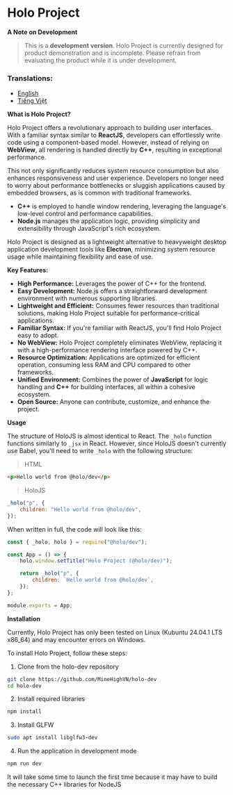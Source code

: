 # Holo Project

**A Note on Development**

> This is a **development version**.
> Holo Project is currently designed for product demonstration and is incomplete.
> Please refrain from evaluating the product while it is under development.

### Translations:

-   [English](https://github.com/MineHighVN/holo-dev/blob/main/README.md)
-   [Tiếng Việt](https://github.com/MineHighVN/holo-dev/blob/main/README.vi.md)

**What is Holo Project?**

Holo Project offers a revolutionary approach to building user interfaces. With a familiar syntax similar to **ReactJS**, developers can effortlessly write code using a component-based model. However, instead of relying on **WebView**, all rendering is handled directly by **C++**, resulting in exceptional performance.

This not only significantly reduces system resource consumption but also enhances responsiveness and user experience. Developers no longer need to worry about performance bottlenecks or sluggish applications caused by embedded browsers, as is common with traditional frameworks.

-   **C++** is employed to handle window rendering, leveraging the language's low-level control and performance capabilities.
-   **Node.js** manages the application logic, providing simplicity and extensibility through JavaScript's rich ecosystem.

Holo Project is designed as a lightweight alternative to heavyweight desktop application development tools like **Electron**, minimizing system resource usage while maintaining flexibility and ease of use.

**Key Features:**

-   **High Performance:** Leverages the power of C++ for the frontend.
-   **Easy Development:** Node.js offers a straightforward development environment with numerous supporting libraries.
-   **Lightweight and Efficient:** Consumes fewer resources than traditional solutions, making Holo Project suitable for performance-critical applications.
-   **Familiar Syntax:** If you're familiar with ReactJS, you'll find Holo Project easy to adopt.
-   **No WebView:** Holo Project completely eliminates WebView, replacing it with a high-performance rendering interface powered by C++.
-   **Resource Optimization:** Applications are optimized for efficient operation, consuming less RAM and CPU compared to other frameworks.
-   **Unified Environment:** Combines the power of **JavaScript** for logic handling and **C++** for building interfaces, all within a cohesive ecosystem.
-   **Open Source:** Anyone can contribute, customize, and enhance the project.

**Usage**

The structure of HoloJS is almost identical to React. The `_holo` function functions similarly to `_jsx` in React. However, since HoloJS doesn't currently use Babel, you'll need to write `_holo` with the following structure:

> HTML

```html
<p>Hello world from @holo/dev</p>
```

> HoloJS

```js
_holo("p", {
    children: "Hello world from @holo/dev",
});
```

When written in full, the code will look like this:

```js
const { _holo, holo } = require("@holo/dev");

const App = () => {
    holo.window.setTitle("Holo Project (@holo/dev)");

    return _holo("p", {
        children: `Hello world from @holo/dev`,
    });
};

module.exports = App;
```

**Installation**

Currently, Holo Project has only been tested on Linux (Kubuntu 24.04.1 LTS x86_64) and may encounter errors on Windows.

To install Holo Project, follow these steps:

1. Clone from the holo-dev repository

```bash
git clone https://github.com/MineHighVN/holo-dev
cd holo-dev
```

2. Install required libraries

```bash
npm install
```

3. Install GLFW

```bash
sudo apt install libglfw3-dev
```

4. Run the application in development mode

```bash
npm run dev
```

It will take some time to launch the first time because it may have to build the necessary C++ libraries for NodeJS
